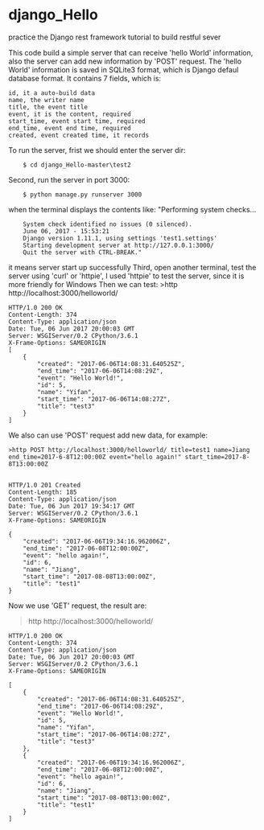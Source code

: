 # django_Hello
practice the Django rest framework tutorial to build restful sever 

This code build a simple server that can receive 'hello World' information, 
also the server can add new information by 'POST' request. 
The 'hello World' information is saved in SQLite3 format, which is Django defaul database format.
It contains 7 fields, which is:

	id, it a auto-build data  
	name, the writer name
	title, the event title
	event, it is the content, required
	start_time, event start time, required
	end_time, event end time, required
	created, event created time, it records

To run the server, frist we should enter the server dir:
		
		$ cd django_Hello-master\test2

Second, run the server in port 3000:
		
		$ python manage.py runserver 3000
		
when the terminal displays the contents like:
		"Performing system checks...

		System check identified no issues (0 silenced).
		June 06, 2017 - 15:53:21
		Django version 1.11.1, using settings 'test1.settings'
		Starting development server at http://127.0.0.1:3000/
		Quit the server with CTRL-BREAK."
it means server start up successfully
Third, open another terminal, test the server using 'curl' or 'httpie',
I used 'httpie' to test the server, since it is more friendly for Windows
Then we can test:
	>http http://localhost:3000/helloworld/
	
	
	
	HTTP/1.0 200 OK
	Content-Length: 374
	Content-Type: application/json
	Date: Tue, 06 Jun 2017 20:00:03 GMT
	Server: WSGIServer/0.2 CPython/3.6.1
	X-Frame-Options: SAMEORIGIN
	[
		{
			"created": "2017-06-06T14:08:31.640525Z",
			"end_time": "2017-06-06T14:08:29Z",
			"event": "Hello World!",
			"id": 5,
			"name": "Yifan",
			"start_time": "2017-06-06T14:08:27Z",
			"title": "test3"
		}
	]
	
We also can use 'POST' request add new data, for example:

	>http POST http://localhost:3000/helloworld/ title=test1 name=Jiang end_time=2017-6-8T12:00:00Z event="hello again!" start_time=2017-8-8T13:00:00Z
	
	
	HTTP/1.0 201 Created
	Content-Length: 185
	Content-Type: application/json
	Date: Tue, 06 Jun 2017 19:34:17 GMT
	Server: WSGIServer/0.2 CPython/3.6.1
	X-Frame-Options: SAMEORIGIN

	{
		"created": "2017-06-06T19:34:16.962006Z",
		"end_time": "2017-06-08T12:00:00Z",
		"event": "hello again!",
		"id": 6,
		"name": "Jiang",
		"start_time": "2017-08-08T13:00:00Z",
		"title": "test1"
	}

	
Now we use 'GET' request, the result are:

>http http://localhost:3000/helloworld/

	HTTP/1.0 200 OK
	Content-Length: 374
	Content-Type: application/json
	Date: Tue, 06 Jun 2017 20:00:03 GMT
	Server: WSGIServer/0.2 CPython/3.6.1
	X-Frame-Options: SAMEORIGIN

	[
		{
			"created": "2017-06-06T14:08:31.640525Z",
			"end_time": "2017-06-06T14:08:29Z",
			"event": "Hello World!",
			"id": 5,
			"name": "Yifan",
			"start_time": "2017-06-06T14:08:27Z",
			"title": "test3"
		},
		{
			"created": "2017-06-06T19:34:16.962006Z",
			"end_time": "2017-06-08T12:00:00Z",
			"event": "hello again!",
			"id": 6,
			"name": "Jiang",
			"start_time": "2017-08-08T13:00:00Z",
			"title": "test1"
		}
	]
